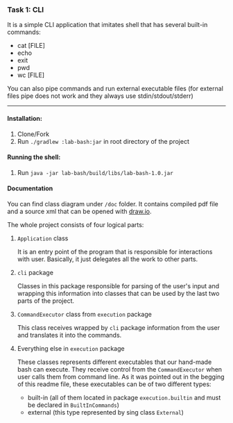 ### Task 1: CLI

It is a simple CLI application that imitates shell that has several built-in commands:

* cat [FILE]
* echo
* exit
* pwd
* wc [FILE]

You can also pipe commands and run external executable files (for external files pipe does not work and they always use stdin/stdout/stderr)

---

#### Installation:

1. Clone/Fork
2. Run ```./gradlew :lab-bash:jar``` in root directory of the project

#### Running the shell:

1. Run ```java -jar lab-bash/build/libs/lab-bash-1.0.jar```

#### Documentation

You can find class diagram under `/doc` folder. It contains compiled pdf file and a source xml that can be opened with [draw.io](https://www.draw.io/).
 
The whole project consists of four logical parts:
1. `Application` class

   It is an entry point of the program that is responsible for interactions with user. Basically, it just delegates all the work to other parts.

2. `cli` package

   Classes in this package responsible for parsing of the user's input and wrapping this information into classes that can be used by the last two parts of the project.
   
3. `CommandExecutor` class from `execution` package

   This class receives wrapped by `cli` package information from the user and translates it into the commands.
    
4. Everything else in `execution` package
 
   These classes represents different executables that our hand-made bash can execute. They receive control from the `CommandExecutor` when user calls them from command line. As it was pointed out in the begging of this readme file, these executables can be of two different types:
   
   * built-in (all of them located in package `execution.builtin` and must be declared in `BuiltInCommands`)
   * external (this type represented by sing class `External`)
   